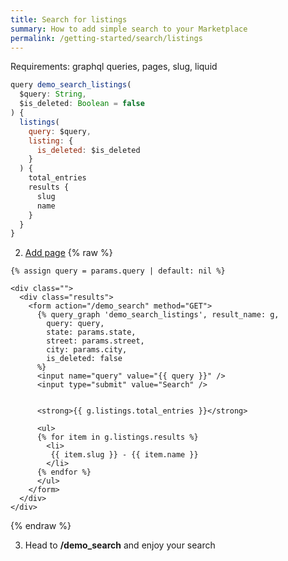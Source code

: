 ```yaml
---
title: Search for listings
summary: How to add simple search to your Marketplace
permalink: /getting-started/search/listings
---
```


Requirements: graphql queries, pages, slug, liquid

```js
query demo_search_listings(
  $query: String,
  $is_deleted: Boolean = false
) {
  listings(
    query: $query,
    listing: {
      is_deleted: $is_deleted
    }
  ) {
    total_entries
    results {
      slug
      name
    }
  }
}
```


2. [Add page](/getting_started/add_page)
{% raw %}
```liquid
{% assign query = params.query | default: nil %}

<div class="">
  <div class="results">
    <form action="/demo_search" method="GET">
      {% query_graph 'demo_search_listings', result_name: g,
        query: query,
        state: params.state,
        street: params.street,
        city: params.city,
        is_deleted: false
      %}
      <input name="query" value="{{ query }}" />
      <input type="submit" value="Search" />


      <strong>{{ g.listings.total_entries }}</strong>

      <ul>
      {% for item in g.listings.results %}
        <li>
         {{ item.slug }} - {{ item.name }}
        </li>
      {% endfor %}
      </ul>
    </form>
  </div>
</div>
```
{% endraw %}

3. Head to **/demo_search** and enjoy your search
